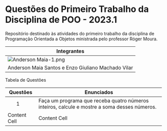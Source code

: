 # Questões do Primeiro Trabalho da Disciplina de POO - 2023.1

Repositório destinado às atividades do primeiro trabalho da disciplina de Programação Orientada a Objetos ministrada pelo professor Róger Moura.

| Integrantes |
| ----------- |
| ![Anderson Maia-1.png](https://user-images.githubusercontent.com/124885820/222994529-a7dc16c9-f56b-41ac-876a-14e0ed2fbb32.png) | 
| Anderson Maia Santos e Enzo Giuliano Machado Vilar|


Tabela de Questões

| Questões     |         Enunciados      |
| ------------- | ------------- |
|⠀⠀ 1  | Faça um programa que receba quatro números inteiros, calcule e mostre a soma desses números.
| Content Cell  | Content Cell  |
